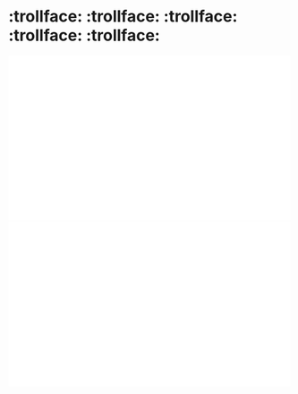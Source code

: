 # :trollface: :trollface: :trollface: :trollface: :trollface:

![](https://github.com/fym35/stats/blob/master/generated/overview.svg)
![](https://github.com/fym35/stats/blob/master/generated/languages.svg)

